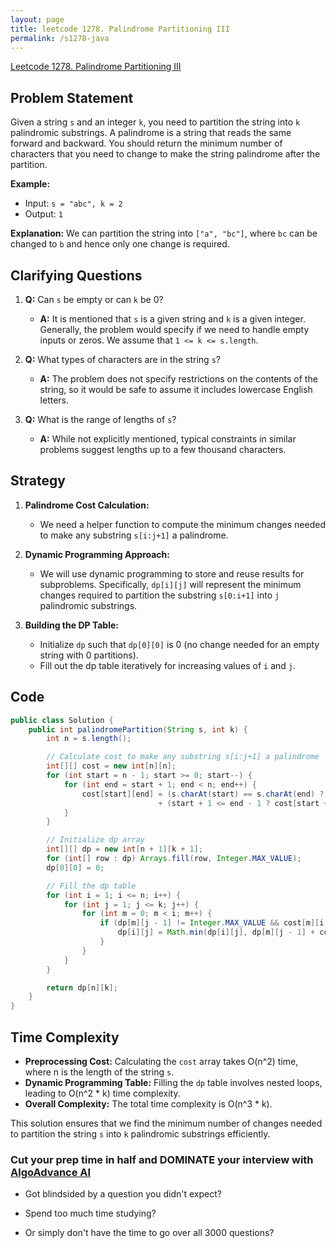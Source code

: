 ```yaml
---
layout: page
title: leetcode 1278. Palindrome Partitioning III
permalink: /s1278-java
---
```

[Leetcode 1278. Palindrome Partitioning III](https://algoadvance.github.io/algoadvance/l1278)
## Problem Statement

Given a string `s` and an integer `k`, you need to partition the string into `k` palindromic substrings. A palindrome is a string that reads the same forward and backward. You should return the minimum number of characters that you need to change to make the string palindrome after the partition.

**Example:**

- Input: `s = "abc", k = 2`
- Output: `1`

**Explanation:** We can partition the string into `["a", "bc"]`, where `bc` can be changed to `b` and hence only one change is required.

## Clarifying Questions

1. **Q:** Can `s` be empty or can `k` be 0?
   - **A:** It is mentioned that `s` is a given string and `k` is a given integer. Generally, the problem would specify if we need to handle empty inputs or zeros. We assume that `1 <= k <= s.length`.

2. **Q:** What types of characters are in the string `s`?
   - **A:** The problem does not specify restrictions on the contents of the string, so it would be safe to assume it includes lowercase English letters.

3. **Q:** What is the range of lengths of `s`?
   - **A:** While not explicitly mentioned, typical constraints in similar problems suggest lengths up to a few thousand characters.

## Strategy

1. **Palindrome Cost Calculation:** 
   - We need a helper function to compute the minimum changes needed to make any substring `s[i:j+1]` a palindrome.

2. **Dynamic Programming Approach:**
   - We will use dynamic programming to store and reuse results for subproblems. Specifically, `dp[i][j]` will represent the minimum changes required to partition the substring `s[0:i+1]` into `j` palindromic substrings.

3. **Building the DP Table:**
   - Initialize `dp` such that `dp[0][0]` is 0 (no change needed for an empty string with 0 partitions).
   - Fill out the dp table iteratively for increasing values of `i` and `j`.

## Code

```java
public class Solution {
    public int palindromePartition(String s, int k) {
        int n = s.length();

        // Calculate cost to make any substring s[i:j+1] a palindrome
        int[][] cost = new int[n][n];
        for (int start = n - 1; start >= 0; start--) {
            for (int end = start + 1; end < n; end++) {
                cost[start][end] = (s.charAt(start) == s.charAt(end) ? 0 : 1)
                                 + (start + 1 <= end - 1 ? cost[start + 1][end - 1] : 0);
            }
        }

        // Initialize dp array
        int[][] dp = new int[n + 1][k + 1];
        for (int[] row : dp) Arrays.fill(row, Integer.MAX_VALUE);
        dp[0][0] = 0;

        // Fill the dp table
        for (int i = 1; i <= n; i++) {
            for (int j = 1; j <= k; j++) {
                for (int m = 0; m < i; m++) {
                    if (dp[m][j - 1] != Integer.MAX_VALUE && cost[m][i - 1] != Integer.MAX_VALUE) {
                        dp[i][j] = Math.min(dp[i][j], dp[m][j - 1] + cost[m][i - 1]);
                    }
                }
            }
        }

        return dp[n][k];
    }
}
```

## Time Complexity

- **Preprocessing Cost:** Calculating the `cost` array takes O(n^2) time, where n is the length of the string `s`.
- **Dynamic Programming Table:** Filling the `dp` table involves nested loops, leading to O(n^2 * k) time complexity.
- **Overall Complexity:** The total time complexity is O(n^3 * k).

This solution ensures that we find the minimum number of changes needed to partition the string `s` into `k` palindromic substrings efficiently.


### Cut your prep time in half and DOMINATE your interview with [AlgoAdvance AI](https://algoAdvance.com)

- Got blindsided by a question you didn't expect?

- Spend too much time studying?

- Or simply don't have the time to go over all 3000 questions?

